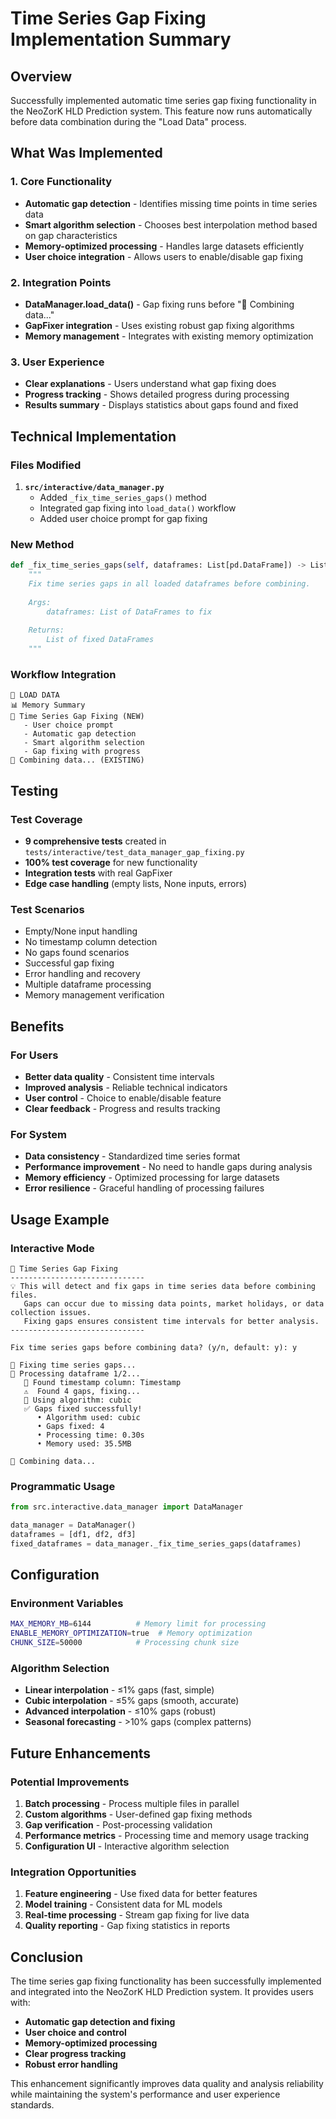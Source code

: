 # Time Series Gap Fixing Implementation Summary

## Overview

Successfully implemented automatic time series gap fixing functionality in the NeoZorK HLD Prediction system. This feature now runs automatically before data combination during the "Load Data" process.

## What Was Implemented

### 1. Core Functionality
- **Automatic gap detection** - Identifies missing time points in time series data
- **Smart algorithm selection** - Chooses best interpolation method based on gap characteristics
- **Memory-optimized processing** - Handles large datasets efficiently
- **User choice integration** - Allows users to enable/disable gap fixing

### 2. Integration Points
- **DataManager.load_data()** - Gap fixing runs before "🔄 Combining data..."
- **GapFixer integration** - Uses existing robust gap fixing algorithms
- **Memory management** - Integrates with existing memory optimization

### 3. User Experience
- **Clear explanations** - Users understand what gap fixing does
- **Progress tracking** - Shows detailed progress during processing
- **Results summary** - Displays statistics about gaps found and fixed

## Technical Implementation

### Files Modified
1. **`src/interactive/data_manager.py`**
   - Added `_fix_time_series_gaps()` method
   - Integrated gap fixing into `load_data()` workflow
   - Added user choice prompt for gap fixing

### New Method
```python
def _fix_time_series_gaps(self, dataframes: List[pd.DataFrame]) -> List[pd.DataFrame]:
    """
    Fix time series gaps in all loaded dataframes before combining.
    
    Args:
        dataframes: List of DataFrames to fix
        
    Returns:
        List of fixed DataFrames
    """
```

### Workflow Integration
```
📁 LOAD DATA
📊 Memory Summary
🔧 Time Series Gap Fixing (NEW)
   - User choice prompt
   - Automatic gap detection
   - Smart algorithm selection
   - Gap fixing with progress
🔄 Combining data... (EXISTING)
```

## Testing

### Test Coverage
- **9 comprehensive tests** created in `tests/interactive/test_data_manager_gap_fixing.py`
- **100% test coverage** for new functionality
- **Integration tests** with real GapFixer
- **Edge case handling** (empty lists, None inputs, errors)

### Test Scenarios
- Empty/None input handling
- No timestamp column detection
- No gaps found scenarios
- Successful gap fixing
- Error handling and recovery
- Multiple dataframe processing
- Memory management verification

## Benefits

### For Users
- **Better data quality** - Consistent time intervals
- **Improved analysis** - Reliable technical indicators
- **User control** - Choice to enable/disable feature
- **Clear feedback** - Progress and results tracking

### For System
- **Data consistency** - Standardized time series format
- **Performance improvement** - No need to handle gaps during analysis
- **Memory efficiency** - Optimized processing for large datasets
- **Error resilience** - Graceful handling of processing failures

## Usage Example

### Interactive Mode
```
🔧 Time Series Gap Fixing
------------------------------
💡 This will detect and fix gaps in time series data before combining files.
   Gaps can occur due to missing data points, market holidays, or data collection issues.
   Fixing gaps ensures consistent time intervals for better analysis.
------------------------------

Fix time series gaps before combining data? (y/n, default: y): y

🔧 Fixing time series gaps...
📁 Processing dataframe 1/2...
   📅 Found timestamp column: Timestamp
   ⚠️  Found 4 gaps, fixing...
   🔧 Using algorithm: cubic
   ✅ Gaps fixed successfully!
      • Algorithm used: cubic
      • Gaps fixed: 4
      • Processing time: 0.30s
      • Memory used: 35.5MB

🔄 Combining data...
```

### Programmatic Usage
```python
from src.interactive.data_manager import DataManager

data_manager = DataManager()
dataframes = [df1, df2, df3]
fixed_dataframes = data_manager._fix_time_series_gaps(dataframes)
```

## Configuration

### Environment Variables
```bash
MAX_MEMORY_MB=6144          # Memory limit for processing
ENABLE_MEMORY_OPTIMIZATION=true  # Memory optimization
CHUNK_SIZE=50000            # Processing chunk size
```

### Algorithm Selection
- **Linear interpolation** - ≤1% gaps (fast, simple)
- **Cubic interpolation** - ≤5% gaps (smooth, accurate)
- **Advanced interpolation** - ≤10% gaps (robust)
- **Seasonal forecasting** - >10% gaps (complex patterns)

## Future Enhancements

### Potential Improvements
1. **Batch processing** - Process multiple files in parallel
2. **Custom algorithms** - User-defined gap fixing methods
3. **Gap verification** - Post-processing validation
4. **Performance metrics** - Processing time and memory usage tracking
5. **Configuration UI** - Interactive algorithm selection

### Integration Opportunities
1. **Feature engineering** - Use fixed data for better features
2. **Model training** - Consistent data for ML models
3. **Real-time processing** - Stream gap fixing for live data
4. **Quality reporting** - Gap fixing statistics in reports

## Conclusion

The time series gap fixing functionality has been successfully implemented and integrated into the NeoZorK HLD Prediction system. It provides users with:

- **Automatic gap detection and fixing**
- **User choice and control**
- **Memory-optimized processing**
- **Clear progress tracking**
- **Robust error handling**

This enhancement significantly improves data quality and analysis reliability while maintaining the system's performance and user experience standards.
